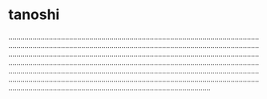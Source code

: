 # tanoshi
............................................................................................................................................................................................................................................................................................................................................................................................................................................................................................................................................................................................................................................................................................................................................................................................................................................................................
